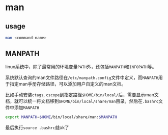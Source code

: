 # man

## usage

```bash
man <command-name>
```

## MANPATH

linux系统中，除了最常用的环境变量`PATH`外，还包括`MANPATH`和`INFOPATH`等。

系统默认查询的man文件路径在`/etc/manpath.config`文件中定义，而`MANPATH`用于指定man手册存储路径，可以添加用户自定义的man文档。

比如手动安装`ctags`, `cscope`到指定路径`$HOME/bin/local/`后，需要显示man文档，就可以统一将文档移到`$HOME/bin/local/share/man`目录，然后在`.bashrc`文件中添加`MANPATH`

```bash
export MANPATH=$HOME/bin/local/share/man:$MANPATH
```

最后执行`source .bashrc`就ok了
